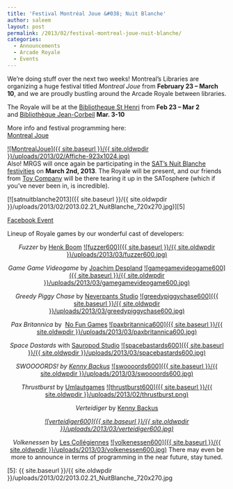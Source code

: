 ```yaml
---
title: 'Festival Montréal Joue &#038; Nuit Blanche'
author: saleem
layout: post
permalink: /2013/02/festival-montreal-joue-nuit-blanche/
categories:
  - Announcements
  - Arcade Royale
  - Events
---
```

We&#8217;re doing stuff over the next two weeks! Montreal&#8217;s Libraries are organizing a huge festival titled *Montreal Joue* from **February 23 &#8211; March 10**, and we are proudly bustling around the Arcade Royale between libraries.

The Royale will be at the <a href="http://ville.montreal.qc.ca/portal/page?_pageid=4397,6393622&_dad=portal&_schema=PORTAL&section=horaires_coordonnees&lieu=34" target="_blank">Bibliotheque St Henri</a> from **Feb 23 &#8211; Mar 2**  
and <a href="http://ville.montreal.qc.ca/portal/page?_pageid=4397,6393622&_dad=portal&_schema=PORTAL&section=horaires_coordonnees&lieu=22" target="_blank">Bibliothèque Jean-Corbeil</a> **Mar. 3-10**

More info and festival programming here:  
[Montreal Joue][1]

[![MontrealJoue]({{ site.baseurl }}/{{ site.oldwpdir }}/uploads/2013/02/Affiche-923x1024.jpg)][2]  
Also! MRGS will once again be participating in the [SAT&#8217;s Nuit Blanche festivities][3] on **March 2nd, 2013**. The Royale will be present, and our friends from [Toy Company][4] will be there tearing it up in the SATosphere (which if you&#8217;ve never been in, is incredible).

[![satnuitblanche2013]({{ site.baseurl }}/{{ site.oldwpdir }}/uploads/2013/02/2013.02.21_NuitBlanche_720x270.jpg)][5]

[Facebook Event][3]

Lineup of Royale games by our wonderful cast of developers:

<p align="center">
  <em>Fuzzer</em> by <a href="http://henk.ca">Henk Boom</a>
 <a href="http://henk.ca">![fuzzer600]({{ site.baseurl }}/{{ site.oldwpdir }}/uploads/2013/03/fuzzer600.jpg)</a>
<p align="center">
  <em>Game Game Videogame </em>by<em> </em><a href="http://www.joachimdespland.com/gamegamevideogame.html">Joachim Despland</a>
 <a href="http://www.joachimdespland.com/gamegamevideogame.html">![gamegamevideogame600]({{ site.baseurl }}/{{ site.oldwpdir }}/uploads/2013/03/gamegamevideogame600.jpg)</a>
<p align="center">
  <em>Greedy Piggy Chase</em> by <a href="http://dom2d.com/?portfolio=slimeful-greedy-piggy-chase" target="_blank">Neverpants Studio</a>
 <a href="http://dom2d.com/?portfolio=slimeful-greedy-piggy-chase">![greedypiggychase600]({{ site.baseurl }}/{{ site.oldwpdir }}/uploads/2013/03/greedypiggychase600.jpg)</a>
<p align="center">
  <em>Pax Britannica</em> by  <a href="http://paxbritannica.henk.ca/">No Fun Games</a>
 <a href="http://paxbritannica.henk.ca/">![paxbritannica600]({{ site.baseurl }}/{{ site.oldwpdir }}/uploads/2013/03/paxbritannica600.jpg)</a>
<p align="center">
  <em>Space Dastards </em> with <a href="http://www.sauropodstudio.com">Sauropod Studio</a>
 <a href="http://www.sauropodstudio.com">![spacebastards600]({{ site.baseurl }}/{{ site.oldwpdir }}/uploads/2013/03/spacebastards600.jpg)</a>
<p align="center">
  <em>SWOOOORDS! by <a href="http://nihilocrat.tumblr.com/post/12162715975/ludography">Kenny Backus</a></em>
 <a href="http://nihilocrat.tumblr.com/post/12162715975/ludography">![swoooords600]({{ site.baseurl }}/{{ site.oldwpdir }}/uploads/2013/03/swoooords600.jpg)</a>
<p align="center">
  <em>Thrustburst </em> by <a href="http://umlautgames.net">Umlautgames</a>
 <a href="http://umlautgames.net">![thrustburst600]({{ site.baseurl }}/{{ site.oldwpdir }}/uploads/2013/02/thrustburst.png)</a>
<p align="center">
  <em>Verteidiger</em> by <a href="http://nihilocrat.tumblr.com/post/12162715975/ludography">Kenny Backus</a>
<p align="center">
  <em id="__mceDel"> <a href="http://nihilocrat.tumblr.com/post/12162715975/ludography">![verteidiger600]({{ site.baseurl }}/{{ site.oldwpdir }}/uploads/2013/03/verteidiger600.jpg)</a></em>
<p align="center">
  <em>Volkenessen</em> by <a href="http://theinstructionlimit.com/games">Les Collégiennes</a>
 <a href="http://theinstructionlimit.com/games">![volkenessen600]({{ site.baseurl }}/{{ site.oldwpdir }}/uploads/2013/03/volkenessen600.jpg)</a>
There may even be more to announce in terms of programming in the near future, stay tuned.

 [1]: http://arene.bibliomontreal.com/festival-montreal-joue
 [2]: http://bibliomontreal.com/doc/arene/Programmation_MtlJoue.jpg
 [3]: http://on.fb.me/X0sjMB
 [4]: https://www.facebook.com/groups/toycompanymontreal/
 [5]: {{ site.baseurl }}/{{ site.oldwpdir }}/uploads/2013/02/2013.02.21_NuitBlanche_720x270.jpg